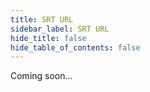 ```yaml
---
title: SRT URL
sidebar_label: SRT URL
hide_title: false
hide_table_of_contents: false
---
```


Coming soon...